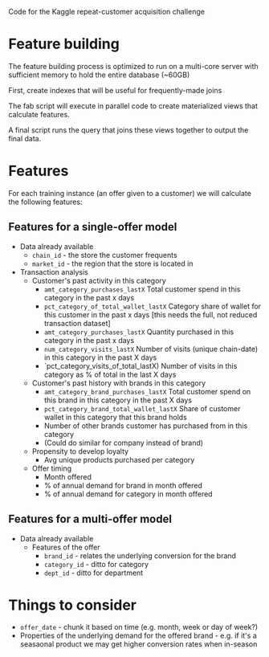 Code for the Kaggle repeat-customer acquisition challenge

# Feature building

The feature building process is optimized to run on a multi-core server with
sufficient memory to hold the entire database (~60GB)

First, create indexes that will be useful for frequently-made joins

The fab script will execute in parallel code to create materialized views
that calculate features.

A final script runs the query that joins these views together to output the final data.


# Features

For each training instance (an offer given to a customer) we will calculate the following features:

## Features for a single-offer model

* Data already available
    * `chain_id` - the store the customer frequents
    * `market_id` - the region that the store is located in
* Transaction analysis
    * Customer's past activity in this category
        * `amt_category_purchases_lastX` Total customer spend in this category in the past x days
        * `pct_category_of_total_wallet_lastX` Category share of wallet for this customer in the past x days [this needs the full, not reduced transaction dataset]
        * `amt_category_purchases_lastX` Quantity purchased in this category in the past x days
        * `num_category_visits_lastX` Number of visits (unique chain-date) in this category in the past X days
        * `pct_category_visits_of_total_lastX) Number of visits in this category as % of total in the last X days
    * Customer's past history with brands in this category
        * `amt_category_brand_purchases_lastX` Total customer spend on this brand in this category in the past X days
        * `pct_category_brand_total_wallet_lastX` Share of customer wallet in this category that this brand holds
        * Number of other brands customer has purchased from in this category
        * (Could do similar for company instead of brand)
    * Propensity to develop loyalty
        * Avg unique products purchased per category
    * Offer timing
        * Month offered
        * % of annual demand for brand in month offered
        * % of annual demand for category in month offered

## Features for a multi-offer model

* Data already available
    * Features of the offer
        * `brand_id` - relates the underlying conversion for the brand
        * `category_id` - ditto for category
        * `dept_id` - ditto for department

# Things to consider

* `offer_date` - chunk it based on time (e.g. month, week or day of week?)
* Properties of the underlying demand for the offered brand - e.g. if it's a seasaonal product we may get higher conversion rates when in-season

